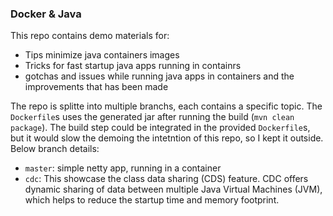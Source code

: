 ### Docker & Java

This repo contains demo materials for:
+ Tips minimize java containers images
+ Tricks for fast startup java apps running in containrs
+ gotchas and issues while running java apps in containers and the improvements that has been made

The repo is splitte into multiple branchs, each contains a specific topic. The `Dockerfile`s uses the generated jar after running the build (`mvn clean package`). The build step could be integrated in the provided `Dockerfile`s, but it would slow the demoing the intetntion of this repo, so I kept it outside. Below branch details:
+ `master`: simple netty app, running in a container
+ `cdc`: This showcase the class data sharing (CDS) feature. CDC offers dynamic sharing of data between multiple Java Virtual Machines (JVM), which helps to reduce the startup time and memory footprint.